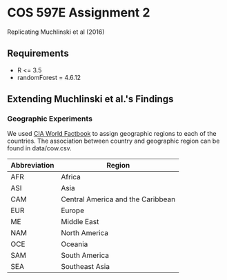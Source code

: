 # COS 597E Assignment 2
Replicating Muchlinski et al (2016)

## Requirements
* R <= 3.5
* randomForest = 4.6.12

## Extending Muchlinski et al.'s Findings
### Geographic Experiments 
We used [CIA World Factbook](https://www.cia.gov/library/publications/resources/the-world-factbook/fields/278.html) to assign geographic regions to each of the countries. The association between country and geographic region can be found in data/cow.csv. 

Abbreviation| Region
------------ | -------------
AFR | Africa
ASI | Asia
CAM | Central America and the Caribbean
EUR | Europe
ME | Middle East
NAM | North America
OCE | Oceania
SAM | South America
SEA | Southeast Asia
